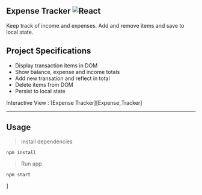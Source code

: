 ## Expense Tracker ![React](https://img.shields.io/badge/React-16.13.1-blue?logo=react)

Keep track of income and expenses. Add and remove items and save to local state.

## Project Specifications

- Display transaction items in DOM
- Show balance, expense and income totals
- Add new transation and reflect in total
- Delete items from DOM
- Persist to local state

Interactive View : [Expense Tracker][Expense_Tracker]

---

## Usage

> Install dependencies
```
npm install
```

> Run app
```
npm start
```

]

